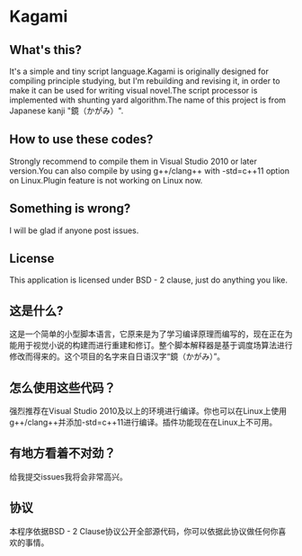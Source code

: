 # Kagami

## What's this?
It's a simple and tiny script language.Kagami is originally designed for compiling principle studying, but I'm rebuilding and revising it, in order to make it can be used for writing visual novel.The script processor is implemented with shunting yard algorithm.The name of this project is from Japanese kanji "鏡（かがみ）".

## How to use these codes?
Strongly recommend to compile them in Visual Studio 2010 or later version.You can also compile by using g++/clang++ with -std=c++11 option on Linux.Plugin feature is not working on Linux now.

## Something is wrong?
I will be glad if anyone post issues.

## License
This application is licensed under BSD - 2 clause, just do anything you like.

## 这是什么?
这是一个简单的小型脚本语言，它原来是为了学习编译原理而编写的，现在正在为能用于视觉小说的构建而进行重建和修订。整个脚本解释器是基于调度场算法进行修改而得来的。这个项目的名字来自日语汉字“鏡（かがみ）”。

## 怎么使用这些代码？
强烈推荐在Visual Studio 2010及以上的环境进行编译。你也可以在Linux上使用g++/clang++并添加-std=c++11进行编译。插件功能现在在Linux上不可用。

## 有地方看着不对劲？
给我提交issues我将会非常高兴。

## 协议
本程序依据BSD - 2 Clause协议公开全部源代码，你可以依据此协议做任何你喜欢的事情。